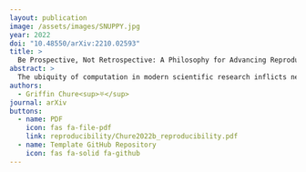 ```yaml
---
layout: publication
image: /assets/images/SNUPPY.jpg
year: 2022
doi: "10.48550/arXiv:2210.02593"
title: >
  Be Prospective, Not Retrospective: A Philosophy for Advancing Reproducibility in Modern Biological Research
abstract: >
  The ubiquity of computation in modern scientific research inflicts new challenges for reproducibility. While most journals now require code and data be made available, the standards for organization, annotation, and validation remain lax, making the data and code often difficult to decipher or practically use. I believe that this is due to the documentation, collation, and validation of code and data only being done in retrospect. In this essay, I reflect on my experience contending with these challenges and present a philosophy for prioritizing reproducibility in modern biological research where balancing computational analysis and wet-lab experiments is commonplace. Modern tools used in scientific workflows (such as GitHub repositories) lend themselves well to this philosophy where reproducibility begins at project inception, not completion. To that end, I present and provide a programming-language agnostic template architecture that can be immediately copied and made bespoke to your next paper, whether your lab work is wet, dry, or somewhere in between.
authors:
  - Griffin Chure<sup>⛧</sup>
journal: arXiv
buttons:
  - name: PDF
    icon: fas fa-file-pdf
    link: reproducibility/Chure2022b_reproducibility.pdf
  - name: Template GitHub Repository
    icon: fas fa-solid fa-github
---
```

